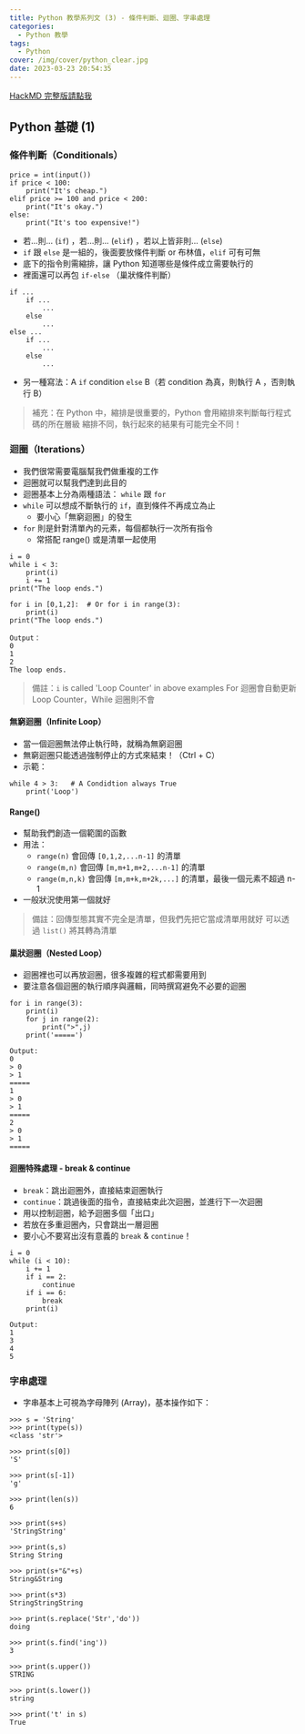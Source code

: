 ```yaml
---
title: Python 教學系列文 (3) - 條件判斷、迴圈、字串處理
categories:
  - Python 教學
tags:
  - Python
cover: /img/cover/python_clear.jpg
date: 2023-03-23 20:54:35
---
```



[HackMD 完整版請點我](https://hackmd.io/w5n1Ow8NSea_-UAeXTJDSw?view)


## Python 基礎 (1)
### 條件判斷（Conditionals）
```python=
price = int(input())
if price < 100:
    print("It's cheap.")
elif price >= 100 and price < 200:
    print("It's okay.")
else:
    print("It's too expensive!")
```
 - 若...則... (`if`) ，若...則... (`elif`) ，若以上皆非則... (`else`)
 - `if` 跟 `else` 是一組的，後面要放條件判斷 or 布林值，`elif` 可有可無
 - 底下的指令則需縮排，讓 Python 知道哪些是條件成立需要執行的
 - 裡面還可以再包 `if-else` （巢狀條件判斷）

```python=
if ...
    if ...
        ...
    else
        ...
else ...
    if ...
        ...
    else
        ...
```
 - 另一種寫法：A `if` condition `else` B（若 condition 為真，則執行 A ，否則執行 B）

 > 補充：在 Python 中，縮排是很重要的，Python 會用縮排來判斷每行程式碼的所在層級
 > 縮排不同，執行起來的結果有可能完全不同！




### 迴圈（Iterations）
 - 我們很常需要電腦幫我們做重複的工作
 - 迴圈就可以幫我們達到此目的
 - 迴圈基本上分為兩種語法： `while` 跟 `for`
 - `while` 可以想成不斷執行的 `if`，直到條件不再成立為止
     - 要小心「無窮迴圈」的發生
 - `for` 則是針對清單內的元素，每個都執行一次所有指令
     - 常搭配 range() 或是清單一起使用

```python=
i = 0
while i < 3:
    print(i)
    i += 1
print("The loop ends.")
```
```python=
for i in [0,1,2]:  # Or for i in range(3):
    print(i)
print("The loop ends.")
```
```
Output：
0
1
2
The loop ends.
```

> 備註：`i` is called 'Loop Counter' in above examples
> For 迴圈會自動更新 Loop Counter，While 迴圈則不會

#### 無窮迴圈（Infinite Loop）
 - 當一個迴圈無法停止執行時，就稱為無窮迴圈
 - 無窮迴圈只能透過強制停止的方式來結束！（Ctrl + C）
 - 示範：

```python=
while 4 > 3:   # A Condidtion always True
    print('Loop')
```

#### Range()
- 幫助我們創造一個範圍的函數
- 用法：
    - `range(n)` 會回傳 `[0,1,2,...n-1]` 的清單
    - `range(m,n)` 會回傳 `[m,m+1,m+2,...n-1]` 的清單
    - `range(m,n,k)` 會回傳 `[m,m+k,m+2k,...]` 的清單，最後一個元素不超過 n-1
- 一般狀況使用第一個就好

> 備註：回傳型態其實不完全是清單，但我們先把它當成清單用就好
> 可以透過 `list()` 將其轉為清單

#### 巢狀迴圈（Nested Loop）
 - 迴圈裡也可以再放迴圈，很多複雜的程式都需要用到
 - 要注意各個迴圈的執行順序與邏輯，同時撰寫避免不必要的迴圈

```python=
for i in range(3):
    print(i)
    for j in range(2):
        print(">",j)
    print('=====')
```
```
Output:
0
> 0
> 1
=====
1
> 0
> 1
=====
2
> 0
> 1
=====
```


#### 迴圈特殊處理 - break & continue
 - `break`：跳出迴圈外，直接結束迴圈執行
 - `continue`：跳過後面的指令，直接結束此次迴圈，並進行下一次迴圈
 - 用以控制迴圈，給予迴圈多個「出口」
 - 若放在多重迴圈內，只會跳出一層迴圈
 - 要小心不要寫出沒有意義的 `break` & `continue`！

```python=
i = 0
while (i < 10):
    i += 1
    if i == 2:
        continue
    if i == 6:
        break
    print(i)
```
```
Output:
1
3
4
5
```

### 字串處理
 - 字串基本上可視為字母陣列 (Array)，基本操作如下：

```
>>> s = 'String'
>>> print(type(s))
<class 'str'>

>>> print(s[0])
'S'

>>> print(s[-1])
'g'

>>> print(len(s))
6

>>> print(s+s)
'StringString'

>>> print(s,s)
String String

>>> print(s+"&"+s)
String&String

>>> print(s*3)
StringStringString

>>> print(s.replace('Str','do'))
doing

>>> print(s.find('ing'))
3

>>> print(s.upper())
STRING

>>> print(s.lower())
string

>>> print('t' in s)
True
```